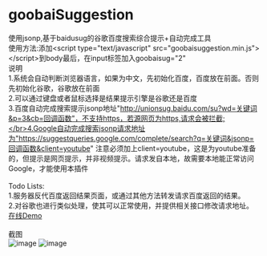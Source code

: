 # goobaiSuggestion
使用jsonp,基于baidusug的谷歌百度搜索综合提示+自动完成工具</br>
使用方法:添加&lt;script type=&quot;text/javascript&quot; src=&quot;goobaisuggestion.min.js&quot;&gt;&lt;/script&gt;到body最后，在input标签加入goobaisug="2"
</br>说明</br>1.系统会自动判断浏览器语言，如果为中文，先初始化百度，百度放在前面。否则先初始化谷歌，谷歌放在前面</br>2.可以通过键盘或者鼠标选择是结果提示引擎是谷歌还是百度</br>3.百度自动完成搜索提示jsonp地址"http://unionsug.baidu.com/su?wd=关键词&p=3&cb=回调函数"，不支持https，若源网页为https,请求会被拦截;</br>4.Google自动完成搜索jsonp请求地址为"https://suggestqueries.google.com/complete/search?q=关键词&jsonp=回调函数&client=youtube" 注意必须加上client=youtube，这是为youtube准备的，但提示是网页提示，并非视频提示。请求发自本地，故需要本地能正常访问Google，才能使用本插件</br>
</br>Todo Lists:</br> 1.服务器反代百度返回结果页面，或通过其他方法转发请求百度返回的结果。</br>2.对谷歌也进行类似处理，使其可以正常使用，并提供相关接口修改请求地址。
    </br>[在线Demo](http://173.255.247.235/goobaisuggestion_demo.html)  
    </br>截图</br>
![image](http://173.255.247.235/goobai1.png)
![image](http://173.255.247.235/goobai2.png)
